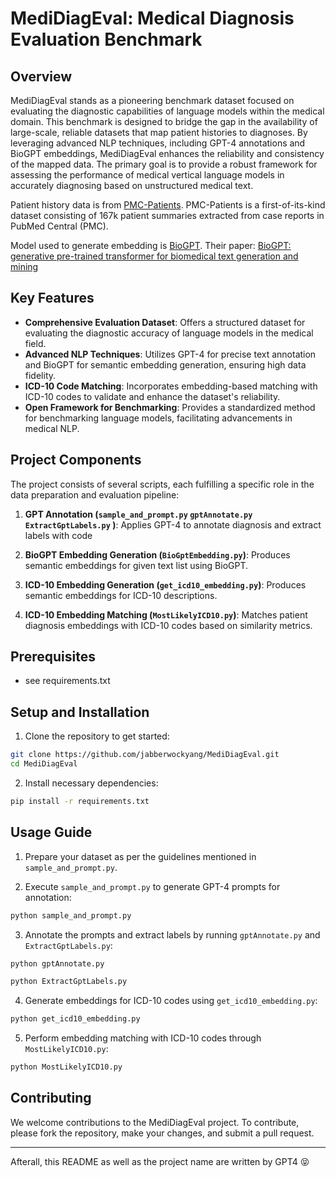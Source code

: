 # MediDiagEval: Medical Diagnosis Evaluation Benchmark

## Overview

MediDiagEval stands as a pioneering benchmark dataset focused on evaluating the diagnostic capabilities of language models within the medical domain. This benchmark is designed to bridge the gap in the availability of large-scale, reliable datasets that map patient histories to diagnoses. By leveraging advanced NLP techniques, including GPT-4 annotations and BioGPT embeddings, MediDiagEval enhances the reliability and consistency of the mapped data. The primary goal is to provide a robust framework for assessing the performance of medical vertical language models in accurately diagnosing based on unstructured medical text.

Patient history data is from [PMC-Patients](https://github.com/zhao-zy15/PMC-Patients). PMC-Patients is a first-of-its-kind dataset consisting of 167k patient summaries extracted from case reports in PubMed Central (PMC).

Model used to generate embedding is [BioGPT](https://github.com/microsoft/BioGPT). Their paper: [BioGPT: generative pre-trained transformer for biomedical text generation and mining ](https://academic.oup.com/bib/article/23/6/bbac409/6713511?guestAccessKey=a66d9b5d-4f83-4017-bb52-405815c907b9&login=false)

## Key Features

- **Comprehensive Evaluation Dataset**: Offers a structured dataset for evaluating the diagnostic accuracy of language models in the medical field.
- **Advanced NLP Techniques**: Utilizes GPT-4 for precise text annotation and BioGPT for semantic embedding generation, ensuring high data fidelity.
- **ICD-10 Code Matching**: Incorporates embedding-based matching with ICD-10 codes to validate and enhance the dataset's reliability.
- **Open Framework for Benchmarking**: Provides a standardized method for benchmarking language models, facilitating advancements in medical NLP.

## Project Components

The project consists of several scripts, each fulfilling a specific role in the data preparation and evaluation pipeline:

1. **GPT Annotation (`sample_and_prompt.py` `gptAnnotate.py` `ExtractGptLabels.py` )**: Applies GPT-4 to annotate diagnosis and extract labels with code

2. **BioGPT Embedding Generation (`BioGptEmbedding.py`)**: Produces semantic embeddings for given text list using BioGPT.

3. **ICD-10 Embedding Generation (`get_icd10_embedding.py`)**: Produces semantic embeddings for ICD-10 descriptions.

4. **ICD-10 Embedding Matching (`MostLikelyICD10.py`)**: Matches patient diagnosis embeddings with ICD-10 codes based on similarity metrics.

## Prerequisites

- see requirements.txt

## Setup and Installation

1. Clone the repository to get started:

```bash
git clone https://github.com/jabberwockyang/MediDiagEval.git
cd MediDiagEval
```

2. Install necessary dependencies:

```bash
pip install -r requirements.txt
```

## Usage Guide

1. Prepare your dataset as per the guidelines mentioned in `sample_and_prompt.py`.

2. Execute `sample_and_prompt.py` to generate GPT-4 prompts for annotation:

```bash
python sample_and_prompt.py
```

3. Annotate the prompts and extract labels by running `gptAnnotate.py` and `ExtractGptLabels.py`:

```bash
python gptAnnotate.py
```

```bash
python ExtractGptLabels.py
```

4. Generate embeddings for ICD-10 codes using `get_icd10_embedding.py`:

```bash
python get_icd10_embedding.py
```

5. Perform embedding matching with ICD-10 codes through `MostLikelyICD10.py`:

```bash
python MostLikelyICD10.py
```

## Contributing

We welcome contributions to the MediDiagEval project. To contribute, please fork the repository, make your changes, and submit a pull request.


---

Afterall, this README as well as the project name are written by GPT4 😝